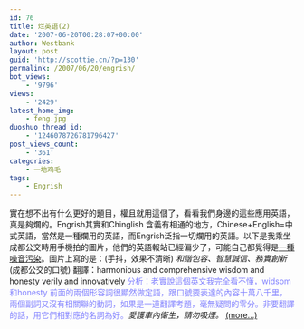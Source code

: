 ```yaml
---
id: 76
title: 烂英语(2)
date: '2007-06-20T00:28:07+00:00'
author: Westbank
layout: post
guid: 'http://scottie.cn/?p=130'
permalink: /2007/06/20/engrish/
bot_views:
    - '9796'
views:
    - '2429'
latest_home_img:
    - feng.jpg
duoshuo_thread_id:
    - '1246078726781796427'
post_views_count:
    - '361'
categories:
    - 一地鸡毛
tags:
    - Engrish
---
```


實在想不出有什么更好的題目，權且就用這個了，看看我們身邊的這些應用英語，真是夠爛的。Engrish其實和Chinglish 含義有相通的地方，Chinese+English=中式英語，當然是一種爛用的英語，而Engrish泛指一切爛用的英語。以下是我乘坐成都公交時用手機拍的圖片，他們的英語報站已經偏少了，可能自己都覺得是[一種噪音污染](http://scottie.cn/?p=194)。圖片上寫的是：(手抖，效果不清晰) *和諧包容、智慧誠信、務實創新* (成都公交的口號) 翻譯：harmonious and comprehensive wisdom and honesty verily and innovatively <span style="color: #8080ff;">分析：老實說這個英文我完全看不懂，widsom 和honesty 前面的兩個形容詞很顯然做定語，跟口號要表達的內容十萬八千里，兩個副詞又沒有相關聯的動詞，如果是一道翻譯考題，毫無疑問的零分。非要翻譯的話，用它們相對應的名詞為好。</span>*愛護車內衛生，請勿吸煙。* [<span aria-label="Continue reading 烂英语(2)">(more…)</span>](http://farbank.net/2007/06/20/engrish/#more-76)